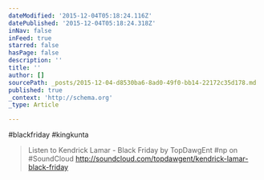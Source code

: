 ```yaml
---
dateModified: '2015-12-04T05:18:24.116Z'
datePublished: '2015-12-04T05:18:24.318Z'
inNav: false
inFeed: true
starred: false
hasPage: false
description: ''
title: ''
author: []
sourcePath: _posts/2015-12-04-d8530ba6-8ad0-49f0-bb14-22172c35d178.md
published: true
_context: 'http://schema.org'
_type: Article

---
```

\#blackfriday \#kingkunta

> Listen to Kendrick Lamar - Black Friday by TopDawgEnt \#np on \#SoundCloud
> http://soundcloud.com/topdawgent/kendrick-lamar-black-friday